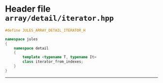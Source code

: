 ---
---

# Header file `array/detail/iterator.hpp`<a id="array/detail/iterator.hpp"></a>

``` cpp
#define JULES_ARRAY_DETAIL_ITERATOR_H

namespace jules
{
    namespace detail
    {
        template <typename T, typename It>
        class iterator_from_indexes;
    }
}
```

-----
